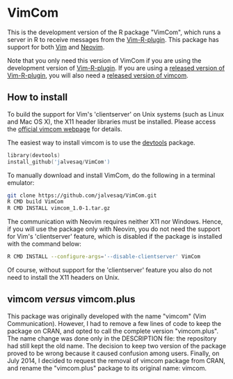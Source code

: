# VimCom

This is the development version of the R package "VimCom", which runs a server
in R to receive messages from the [Vim-R-plugin]. This package has support for
both [Vim] and [Neovim].

Note that you only need this version of VimCom if you are using the
development version of [Vim-R-plugin]. If you are using a [released version of
Vim-R-plugin], you will also need a [released version of vimcom].

## How to install

To build the support for Vim's 'clientserver' on Unix systems (such as Linux
and Mac OS X), the X11 header libraries must be installed. Please access the
[official vimcom webpage] for details.

The easiest way to install vimcom is to use the [devtools] package.

```s
library(devtools)
install_github('jalvesaq/VimCom')
```

To manually download and install VimCom, do the following in a terminal
emulator:

```sh
git clone https://github.com/jalvesaq/VimCom.git
R CMD build VimCom
R CMD INSTALL vimcom_1.0-1.tar.gz
```

The communication with Neovim requires neither X11 nor Windows. Hence, if you
will use the package only with Neovim, you do not need the support for Vim's
'clientserver' feature, which is disabled if the package is installed with the
command below:

```sh
R CMD INSTALL --configure-args='--disable-clientserver' VimCom
```

Of course, without support for the 'clientserver' feature you also do not need
to install the X11 headers on Unix.


## vimcom *versus* vimcom.plus

This package was originally developed with the name "vimcom" (Vim
Communication). However, I had to remove a few lines of code to keep the
package on CRAN, and opted to call the complete version "vimcom.plus". The
name change was done only in the DESCRIPTION file: the repository had still
kept the old name. The decision to keep two version of the package proved to
be wrong because it caused confusion among users. Finally, on July 2014, I
decided to request the removal of vimcom package from CRAN, and rename the
"vimcom.plus" package to its original name: vimcom.

[Vim-R-plugin]: https://github.com/jcfaria/Vim-R-plugin
[Vim]: http://www.vim.org
[Neovim]: http://neovim.org
[official vimcom webpage]: http://www.lepem.ufc.br/jaa/vimcom.html
[released version of Vim-R-plugin]: http://www.vim.org/scripts/script.php?script_id=2628
[released version of vimcom]: http://www.lepem.ufc.br/jaa/vimcom.html
[devtools]: http://cran.r-project.org/web/packages/devtools/index.html
